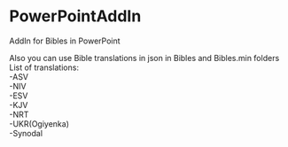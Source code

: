 # PowerPointAddIn
AddIn for Bibles in PowerPoint

Also you can use Bible translations in json in Bibles and Bibles.min folders<br/>
List of translations: <br/>
-ASV<br/>
-NIV<br/>
-ESV<br/>
-KJV<br/>
-NRT<br/>
-UKR(Ogiyenka)<br/>
-Synodal<br/>
